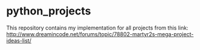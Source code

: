 # python_projects
This repository contains my implementation for all projects from this link:
http://www.dreamincode.net/forums/topic/78802-martyr2s-mega-project-ideas-list/

